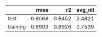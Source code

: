 |          |   rmse |     r2 |   avg_nll |
|:---------|-------:|-------:|----------:|
| test     | 0.8068 | 0.8452 |    2.4821 |
| training | 0.6903 | 0.8926 |    0.7539 |